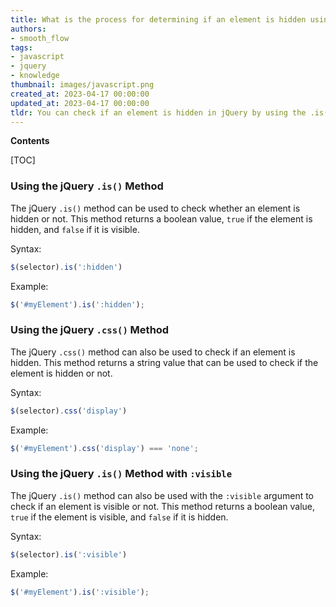 ```yaml
---
title: What is the process for determining if an element is hidden using jquery?
authors:
- smooth_flow
tags:
- javascript
- jquery
- knowledge
thumbnail: images/javascript.png
created_at: 2023-04-17 00:00:00
updated_at: 2023-04-17 00:00:00
tldr: You can check if an element is hidden in jQuery by using the .is(`hidden`) method.
---
```


**Contents**

[TOC]

### Using the jQuery `.is()` Method

The jQuery `.is()` method can be used to check whether an element is hidden or not. This method returns a boolean value, `true` if the element is hidden, and `false` if it is visible.

Syntax:
```javascript
$(selector).is(':hidden')
```

Example:
```javascript
$('#myElement').is(':hidden');
```

### Using the jQuery `.css()` Method

The jQuery `.css()` method can also be used to check if an element is hidden. This method returns a string value that can be used to check if the element is hidden or not.

Syntax:
```javascript
$(selector).css('display')
```

Example:
```javascript
$('#myElement').css('display') === 'none';
```

### Using the jQuery `.is()` Method with `:visible`

The jQuery `.is()` method can also be used with the `:visible` argument to check if an element is visible or not. This method returns a boolean value, `true` if the element is visible, and `false` if it is hidden.

Syntax:
```javascript
$(selector).is(':visible')
```

Example:
```javascript
$('#myElement').is(':visible');
```
